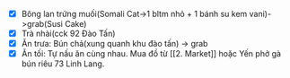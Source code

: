 - [x] Bông lan trứng muối(Somali Cat->1 bltm nhỏ + 1 bánh su kem vani)->grab(Susi Cake)
- [x] Trà nhài(cck 92 Đào Tấn)
- [x] Ăn trưa: Bún chả(xung quanh khu đào tấn) -> grab
- [x] Ăn tối: Tự nấu ăn cùng nhau. Mua đồ từ [[2. Market]] hoặc Yến phở gà bún riêu 73 Linh Lang.